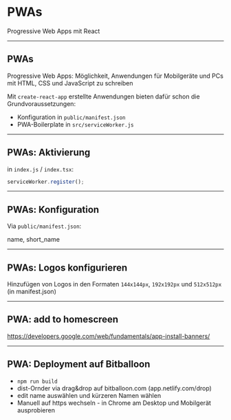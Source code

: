 # PWAs

Progressive Web Apps mit React

---

## PWAs

Progressive Web Apps: Möglichkeit, Anwendungen für Mobilgeräte und PCs mit HTML, CSS und JavaScript zu schreiben

Mit `create-react-app` erstellte Anwendungen bieten dafür schon die Grundvoraussetzungen:

- Konfiguration in `public/manifest.json`
- PWA-Boilerplate in `src/serviceWorker.js`

---

## PWAs: Aktivierung

in `index.js` / `index.tsx`:

```js
serviceWorker.register();
```

---

## PWAs: Konfiguration

Via `public/manifest.json`:

name, short_name

---

## PWAs: Logos konfigurieren

Hinzufügen von Logos in den Formaten `144x144px`, `192x192px` und `512x512px` (in manifest.json)

---

## PWA: add to homescreen

https://developers.google.com/web/fundamentals/app-install-banners/

---

## PWA: Deployment auf Bitballoon

- `npm run build`
- dist-Ornder via drag&drop auf bitballoon.com (app.netlify.com/drop)
- edit name auswählen und kürzeren Namen wählen
- Manuell auf https wechseln - in Chrome am Desktop und Mobilgerät ausprobieren
